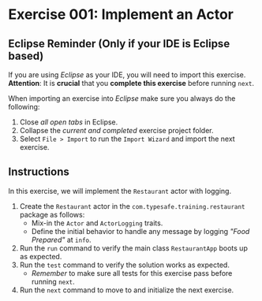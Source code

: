 # Exercise 001: Implement an Actor

## Eclipse Reminder (Only if your IDE is Eclipse based)

If you are using *Eclipse* as your IDE, you will need to import this exercise. **Attention**: It is **crucial** that you **complete this exercise** before running `next`.

When importing an exercise into *Eclipse* make sure you always do the following:

1. Close *all open tabs* in Eclipse.
2. Collapse the *current and completed* exercise project folder.
3. Select `File > Import` to run the `Import Wizard` and import the next exercise.

## Instructions

In this exercise, we will implement the `Restaurant` actor with logging.

1. Create the `Restaurant` actor in the `com.typesafe.training.restaurant` package as follows:
    - Mix-in the `Actor` and `ActorLogging` traits.
    - Define the initial behavior to handle any message by logging *"Food Prepared"* at `info`.
2. Run the `run` command to verify the main class `RestaurantApp` boots up as expected.
3. Run the `test` command to verify the solution works as expected.
    - *Remember* to make sure all tests for this exercise pass before running `next`.
4. Run the `next` command to move to and initialize the next exercise.
